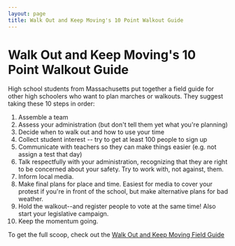 ```yaml
---
layout: page
title: Walk Out and Keep Moving's 10 Point Walkout Guide
---
```


Walk Out and Keep Moving's 10 Point Walkout Guide
=================

High school students from Massachusetts put together a field guide for other high schoolers who want to plan marches or walkouts. They suggest taking these 10 steps in order:
1. Assemble a team
2. Assess your administration (but don't tell them yet what you're planning)
3. Decide when to walk out and how to use your time
4. Collect student interest -- try to get at least 100 people to sign up
5. Communicate with teachers so they can make things easier (e.g. not assign a test that day)
6. Talk respectfully with your administration, recognizing that they are right to be concerned about your safety. Try to work with, not against, them.
7. Inform local media.
8. Make final plans for place and time. Easiest for media to cover your protest if you're in front of the school, but make alternative plans for bad weather.
9. Hold the walkout--and register people to vote at the same time! Also start your legislative campaign.
10. Keep the momentum going.

To get the full scoop, check out the [Walk Out and Keep Moving Field Guide](https://drive.google.com/file/d/1Io_i1kCYeOvGIEWT1qXMGtcwbXmQ-l_j/view)
